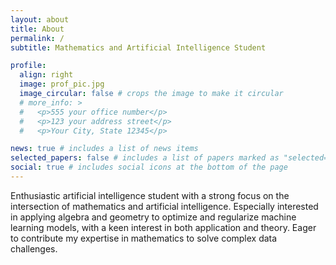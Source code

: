 ```yaml
---
layout: about
title: About
permalink: /
subtitle: Mathematics and Artificial Intelligence Student

profile:
  align: right
  image: prof_pic.jpg
  image_circular: false # crops the image to make it circular
  # more_info: >
  #   <p>555 your office number</p>
  #   <p>123 your address street</p>
  #   <p>Your City, State 12345</p>

news: true # includes a list of news items
selected_papers: false # includes a list of papers marked as "selected={true}"
social: true # includes social icons at the bottom of the page
---
```


Enthusiastic artificial intelligence student with a strong focus on the intersection of mathematics and artificial intelligence. Especially interested in applying algebra and geometry to optimize and regularize machine learning models, with a keen interest in both application and theory. Eager to contribute my expertise in mathematics to solve complex data challenges.
